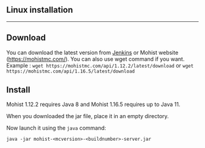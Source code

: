 ## Linux installation

---
Download
---

You can download the latest version from [Jenkins](https://ci.codemc.org/job/Mohist-Community/) or Mohist website (https://mohistmc.com/).
You can also use wget command if you want. Example : `wget https://mohistmc.com/api/1.12.2/latest/download` or `wget https://mohistmc.com/api/1.16.5/latest/download`

Install
---
Mohist 1.12.2 requires Java 8 and Mohist 1.16.5 requires up to Java 11.

When you downloaded the jar file, place it in an empty directory.

Now launch it using the `java` command:

```
java -jar mohist-<mcversion>-<buildnumber>-server.jar
```
